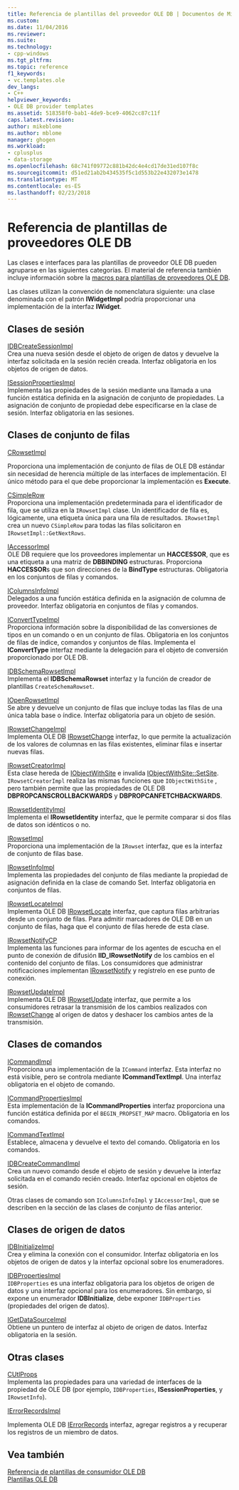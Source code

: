 ```yaml
---
title: Referencia de plantillas del proveedor OLE DB | Documentos de Microsoft
ms.custom: 
ms.date: 11/04/2016
ms.reviewer: 
ms.suite: 
ms.technology:
- cpp-windows
ms.tgt_pltfrm: 
ms.topic: reference
f1_keywords:
- vc.templates.ole
dev_langs:
- C++
helpviewer_keywords:
- OLE DB provider templates
ms.assetid: 518358f0-bab1-4de9-bce9-4062cc87c11f
caps.latest.revision: 
author: mikeblome
ms.author: mblome
manager: ghogen
ms.workload:
- cplusplus
- data-storage
ms.openlocfilehash: 68c741f09772c881b42dc4e4cd17de31ed107f8c
ms.sourcegitcommit: d51ed21ab2b434535f5c1d553b22e432073e1478
ms.translationtype: MT
ms.contentlocale: es-ES
ms.lasthandoff: 02/23/2018
---
```

# <a name="ole-db-provider-templates-reference"></a>Referencia de plantillas de proveedores OLE DB
Las clases e interfaces para las plantillas de proveedor OLE DB pueden agruparse en las siguientes categorías. El material de referencia también incluye información sobre la [macros para plantillas de proveedores OLE DB](../../data/oledb/macros-for-ole-db-provider-templates.md).  
  
 Las clases utilizan la convención de nomenclatura siguiente: una clase denominada con el patrón **IWidgetImpl** podría proporcionar una implementación de la interfaz **IWidget**.  
  
## <a name="session-classes"></a>Clases de sesión  
 [IDBCreateSessionImpl](../../data/oledb/idbcreatesessionimpl-class.md)  
 Crea una nueva sesión desde el objeto de origen de datos y devuelve la interfaz solicitada en la sesión recién creada. Interfaz obligatoria en los objetos de origen de datos.  
  
 [ISessionPropertiesImpl](../../data/oledb/isessionpropertiesimpl-class.md)  
 Implementa las propiedades de la sesión mediante una llamada a una función estática definida en la asignación de conjunto de propiedades. La asignación de conjunto de propiedad debe especificarse en la clase de sesión. Interfaz obligatoria en las sesiones.  
  
## <a name="rowset-classes"></a>Clases de conjunto de filas  
 [CRowsetImpl](../../data/oledb/crowsetimpl-class.md)  
  
 Proporciona una implementación de conjunto de filas de OLE DB estándar sin necesidad de herencia múltiple de las interfaces de implementación. El único método para el que debe proporcionar la implementación es **Execute**.  
  
 [CSimpleRow](../../data/oledb/csimplerow-class.md)  
 Proporciona una implementación predeterminada para el identificador de fila, que se utiliza en la `IRowsetImpl` clase. Un identificador de fila es, lógicamente, una etiqueta única para una fila de resultados. `IRowsetImpl` crea un nuevo `CSimpleRow` para todas las filas solicitaron en `IRowsetImpl::GetNextRows`.  
  
 [IAccessorImpl](../../data/oledb/iaccessorimpl-class.md)  
 OLE DB requiere que los proveedores implementar un **HACCESSOR**, que es una etiqueta a una matriz de **DBBINDING** estructuras. Proporciona **HACCESSOR**s que son direcciones de la **BindType** estructuras. Obligatoria en los conjuntos de filas y comandos.  
  
 [IColumnsInfoImpl](../../data/oledb/icolumnsinfoimpl-class.md)  
 Delegados a una función estática definida en la asignación de columna de proveedor. Interfaz obligatoria en conjuntos de filas y comandos.  
  
 [IConvertTypeImpl](../../data/oledb/iconverttypeimpl-class.md)  
 Proporciona información sobre la disponibilidad de las conversiones de tipos en un comando o en un conjunto de filas. Obligatoria en los conjuntos de filas de índice, comandos y conjuntos de filas. Implementa el **IConvertType** interfaz mediante la delegación para el objeto de conversión proporcionado por OLE DB.  
  
 [IDBSchemaRowsetImpl](../../data/oledb/idbschemarowsetimpl-class.md)  
 Implementa el **IDBSchemaRowset** interfaz y la función de creador de plantillas `CreateSchemaRowset`.  
  
 [IOpenRowsetImpl](../../data/oledb/iopenrowsetimpl-class.md)  
 Se abre y devuelve un conjunto de filas que incluye todas las filas de una única tabla base o índice. Interfaz obligatoria para un objeto de sesión.  
  
 [IRowsetChangeImpl](../../data/oledb/irowsetchangeimpl-class.md)  
 Implementa OLE DB [IRowsetChange](https://msdn.microsoft.com/en-us/library/ms715790.aspx) interfaz, lo que permite la actualización de los valores de columnas en las filas existentes, eliminar filas e insertar nuevas filas.  
  
 [IRowsetCreatorImpl](../../data/oledb/irowsetcreatorimpl-class.md)  
 Esta clase hereda de [IObjectWithSite](http://msdn.microsoft.com/library/windows/desktop/ms693765) e invalida [IObjectWithSite::SetSite](http://msdn.microsoft.com/library/windows/desktop/ms683869). `IRowsetCreatorImpl` realiza las mismas funciones que `IObjectWithSite` , pero también permite que las propiedades de OLE DB **DBPROPCANSCROLLBACKWARDS** y **DBPROPCANFETCHBACKWARDS**.  
  
 [IRowsetIdentityImpl](../../data/oledb/irowsetidentityimpl-class.md)  
 Implementa el **IRowsetIdentity** interfaz, que le permite comparar si dos filas de datos son idénticos o no.  
  
 [IRowsetImpl](../../data/oledb/irowsetimpl-class.md)  
 Proporciona una implementación de la `IRowset` interfaz, que es la interfaz de conjunto de filas base.  
  
 [IRowsetInfoImpl](../../data/oledb/irowsetinfoimpl-class.md)  
 Implementa las propiedades del conjunto de filas mediante la propiedad de asignación definida en la clase de comando Set. Interfaz obligatoria en conjuntos de filas.  
  
 [IRowsetLocateImpl](../../data/oledb/irowsetlocateimpl-class.md)  
 Implementa OLE DB [IRowsetLocate](https://msdn.microsoft.com/en-us/library/ms721190.aspx) interfaz, que captura filas arbitrarias desde un conjunto de filas. Para admitir marcadores de OLE DB en un conjunto de filas, haga que el conjunto de filas herede de esta clase.  
  
 [IRowsetNotifyCP](../../data/oledb/irowsetnotifycp-class.md)  
 Implementa las funciones para informar de los agentes de escucha en el punto de conexión de difusión **IID_IRowsetNotify** de los cambios en el contenido del conjunto de filas. Los consumidores que administrar notificaciones implementan [IRowsetNotify](https://msdn.microsoft.com/en-us/library/ms712959.aspx) y regístrelo en ese punto de conexión.  
  
 [IRowsetUpdateImpl](../../data/oledb/irowsetupdateimpl-class.md)  
 Implementa OLE DB [IRowsetUpdate](https://msdn.microsoft.com/en-us/library/ms714401.aspx) interfaz, que permite a los consumidores retrasar la transmisión de los cambios realizados con [IRowsetChange](https://msdn.microsoft.com/en-us/library/ms715790.aspx) al origen de datos y deshacer los cambios antes de la transmisión.  
  
## <a name="command-classes"></a>Clases de comandos  
 [ICommandImpl](../../data/oledb/icommandimpl-class.md)  
 Proporciona una implementación de la `ICommand` interfaz. Esta interfaz no está visible, pero se controla mediante **ICommandTextImpl**. Una interfaz obligatoria en el objeto de comando.  
  
 [ICommandPropertiesImpl](../../data/oledb/icommandpropertiesimpl-class.md)  
 Esta implementación de la **ICommandProperties** interfaz proporciona una función estática definida por el `BEGIN_PROPSET_MAP` macro. Obligatoria en los comandos.  
  
 [ICommandTextImpl](../../data/oledb/icommandtextimpl-class.md)  
 Establece, almacena y devuelve el texto del comando. Obligatoria en los comandos.  
  
 [IDBCreateCommandImpl](../../data/oledb/idbcreatecommandimpl-class.md)  
 Crea un nuevo comando desde el objeto de sesión y devuelve la interfaz solicitada en el comando recién creado. Interfaz opcional en objetos de sesión.  
  
 Otras clases de comando son `IColumnsInfoImpl` y `IAccessorImpl`, que se describen en la sección de las clases de conjunto de filas anterior.  
  
## <a name="data-source-classes"></a>Clases de origen de datos  
 [IDBInitializeImpl](../../data/oledb/idbinitializeimpl-class.md)  
 Crea y elimina la conexión con el consumidor. Interfaz obligatoria en los objetos de origen de datos y la interfaz opcional sobre los enumeradores.  
  
 [IDBPropertiesImpl](../../data/oledb/idbpropertiesimpl-class.md)  
 `IDBProperties` es una interfaz obligatoria para los objetos de origen de datos y una interfaz opcional para los enumeradores. Sin embargo, si expone un enumerador **IDBInitialize**, debe exponer `IDBProperties` (propiedades del origen de datos).  
  
 [IGetDataSourceImpl](../../data/oledb/igetdatasourceimpl-class.md)  
 Obtiene un puntero de interfaz al objeto de origen de datos. Interfaz obligatoria en la sesión.  
  
## <a name="other-classes"></a>Otras clases  
 [CUtlProps](../../data/oledb/cutlprops-class.md)  
 Implementa las propiedades para una variedad de interfaces de la propiedad de OLE DB (por ejemplo, `IDBProperties`, **ISessionProperties**, y `IRowsetInfo`).  
  
 [IErrorRecordsImpl](../../data/oledb/ierrorrecordsimpl-class.md)  
  
 Implementa OLE DB [IErrorRecords](https://msdn.microsoft.com/en-us/library/ms718112.aspx) interfaz, agregar registros a y recuperar los registros de un miembro de datos.  
  
## <a name="see-also"></a>Vea también  
 [Referencia de plantillas de consumidor OLE DB](../../data/oledb/ole-db-consumer-templates-reference.md)   
 [Plantillas OLE DB](../../data/oledb/ole-db-templates.md)